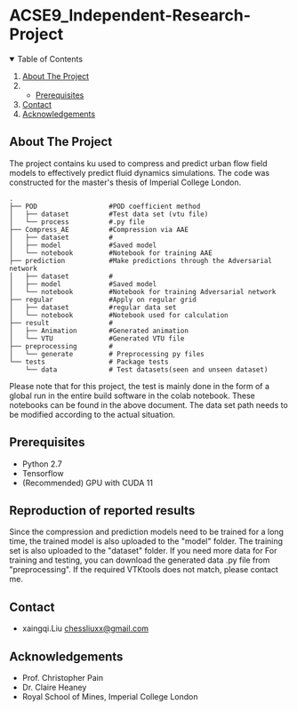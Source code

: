 # ACSE9_Independent-Research-Project

<!-- PROJECT SHIELDS -->

<!-- TABLE OF CONTENTS -->

<details open="open">
  <summary>Table of Contents</summary>
  <ol>
    <li>
      <a href="#about-the-project">About The Project</a>
    </li>
    <li>
      <ul>
        <li><a href="#prerequisites">Prerequisites</a></li>
      </ul>
    </li>
    <li><a href="#contact">Contact</a></li>
    <li><a href="#acknowledgements">Acknowledgements</a></li>
  </ol>
</details>

<!-- ABOUT THE PROJECT -->

## About The Project

The project contains ku used to compress and predict urban flow field models to effectively predict fluid dynamics simulations. 
The code was constructed for the master's thesis of Imperial College London.


<!-- GETTING STARTED -->

```
.
├── POD                  #POD coefficient method
│   ├── dataset          #Test data set (vtu file)
│   └── process          #.py file
├── Compress_AE          #Compression via AAE
│   ├── dataset          #
│   ├── model            #Saved model
│   └── notebook         #Notebook for training AAE
├── prediction           #Make predictions through the Adversarial network
│   ├── dataset          #
│   ├── model            #Saved model
│   └── notebook         #Notebook for training Adversarial network 
├── regular              #Apply on regular grid
│   ├── dataset          #regular data set
│   └── notebook         #Notebook used for calculation
├── result               #
│   ├── Animation        #Generated animation
│   └── VTU              #Generated VTU file 
├── preprocessing        # 
│   └── generate         # Preprocessing py files
└── tests                # Package tests
    └── data             # Test datasets(seen and unseen dataset)
```

Please note that for this project, the test is mainly done in the form of a global run in the entire build software in the colab notebook. These notebooks can be found in the above document. 
The data set path needs to be modified according to the actual situation.

## Prerequisites

* Python 2.7
* Tensorflow
* (Recommended) GPU with CUDA 11

## Reproduction of reported results

Since the compression and prediction models need to be trained for a long time, the trained model is also uploaded to the "model" folder. The training set is also uploaded to the "dataset" folder. 
If you need more data for For training and testing, you can download the generated data .py file from "preprocessing". If the required VTKtools does not match, please contact me.

## Contact

* xaingqi.Liu chessliuxx@gmail.com

<!-- ACKNOWLEDGEMENTS -->
## Acknowledgements

* Prof. Christopher Pain
* Dr. Claire Heaney
* Royal School of Mines, Imperial College London
